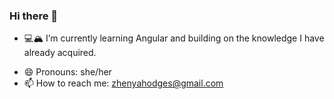 ### Hi there 👋

<!--
**zhenyahodges/zhenyahodges** is a ✨ _special_ ✨ repository because its `README.md` (this file) appears on your GitHub profile.

Here are some ideas to get you started:

- 🔭 I’m currently working on ...
- 👯 I’m looking to collaborate on ...
- 🤔 I’m looking for help with ...
- 💬 Ask me about ...
- 😄 Pronouns: ...
- ⚡ Fun fact: ...
-->

- 💻:mountain_snow: I’m currently learning Angular and building on the knowledge I have already acquired.
<!-- - :keyboard: I’m currently working on my first React project. -->
- 😄 Pronouns: she/her
- 📫 How to reach me: zhenyahodges@gmail.com
